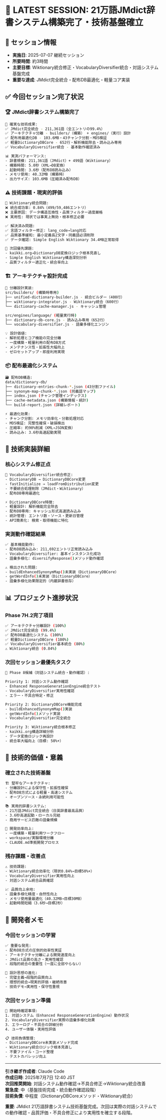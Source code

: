 # 🚀 LATEST SESSION: 21万語JMdict辞書システム構築完了・技術基盤確立

## 📅 **セッション情報**
- **実施日**: 2025-07-07 継続セッション
- **所要時間**: 約3時間
- **主要目標**: Wiktionary統合修正・VocabularyDiversifier統合・対話システム基盤完成
- **重要な達成**: JMdict完全統合・配布DB最適化・軽量コア実装

## ✅ **今回セッション完了状況**

### 🏆 **JMdict辞書システム構築完了**
```bash
🎯 確実な技術成果:
✅ JMdict完全統合 - 211,361語（全エントリの99.4%）
✅ アーキテクチャ分離 - builders/（構築） + engines/（実行）設計
✅ 配布用最適化DB - 103.6MB・43チャンク分割・MD5検証
✅ 軽量DictionaryDBCore - 652行・解析機能除去・読み込み専用
✅ VocabularyDiversifier統合 - 基本動作確認済み

📊 実測パフォーマンス:
- 辞書規模: 211,361語（JMdict）+ 499語（Wiktionary）
- 構築時間: 5.0秒（XML→DB変換）
- 起動時間: 3.6秒（配布DB読み込み）
- メモリ使用: 40.32MB（構築時）
- 出力サイズ: 103.6MB（圧縮済み配布DB）
```

### ⚠️ **技術課題・現実的評価**
```bash
🔧 Wiktionary統合問題:
❌ 統合成功率: 0.84%（499/59,486エントリ）
❌ 主要原因: データ構造互換性・品質フィルター過度厳格
❌ 実用性: 現状では事実上無効・根本修正必要

✅ 解決済み問題:
✅ 言語フィルター修正: lang_code→lang対応
✅ 品質基準緩和: 最小定義長2文字・同義語必須削除
✅ データ確認: Simple English Wiktionary 34.4MB正常取得

🎯 次回優先課題:
- kaikki.org→DictionaryDB変換ロジック根本見直し
- Simple English Wiktionary構造深刻分析
- 品質フィルター適正化・統合率向上
```

### 🏗️ **アーキテクチャ設計完成**
```bash
📁 分離設計実装:
src/builders/ (構築時専用)
├── unified-dictionary-builder.js - 統合ビルダー（400行）
├── wiktionary-integrator.js - Wiktionary統合（600行）
└── dictionary-cache-manager.js - キャッシュ管理

src/engines/language/ (軽量実行時)
├── dictionary-db-core.js - 読み込み専用（652行）
└── vocabulary-diversifier.js - 語彙多様化エンジン

💡 設計価値:
- 解析処理とコア機能の完全分離
- 一度構築・軽量利用の配布DB方式
- メンテナンス性・拡張性大幅向上
- ゼロセットアップ・即座利用実現
```

### 📦 **配布最適化システム**
```bash
🗃️ 配布DB構造:
data/dictionary-db/
├── dictionary-entries-chunk-*.json (43分割ファイル)
├── synonym-map-chunk-*.json (同義語マップ)
├── index.json (チャンク管理インデックス)
├── cache-metadata.json (構築情報・統計)
└── build-report.json (詳細レポート)

⚡ 最適化効果:
- チャンク分割: メモリ効率化・分散処理対応
- MD5検証: 完整性確保・破損検出
- 圧縮率: 約90%削減（XML→JSON変換）
- 読み込み: 3.6秒高速起動実現
```

## 🔧 **技術実装詳細**

### **核心システム修正点**
```bash
🔄 VocabularyDiversifier統合修正:
- DictionaryDB → DictionaryDBCore変更
- fastInitialize → loadFromDistribution変更
- 不要統合処理削除（JMdict・Wiktionary）
- 配布DB専用最適化

⚡ DictionaryDBCore特徴:
- 軽量設計: 解析機能完全除去
- 配布DB専用: キャッシュ形式高速読み込み
- 統計管理: エントリ数・ソース・更新日管理
- API簡素化: 検索・取得機能に特化
```

### **実測動作確認結果**
```bash
✅ 基本機能動作:
- 配布DB読み込み: 211,692エントリ正常読み込み
- VocabularyDiversifier: 基本インスタンス化成功
- 語彙多様化: diversifyResponse()メソッド動作確認

⚠️ 検出された問題:
- buildEnhancedSynonymMap()未実装（DictionaryDBCore）
- getWordInfo()未実装（DictionaryDBCore）
- 語彙多様化効果限定的（内蔵辞書依存）
```

## 📊 **プロジェクト進捗状況**

### **Phase 7H.2完了項目**
```bash
✅ アーキテクチャ分離設計 (100%)
✅ JMdict完全統合 (99.4%)
✅ 配布DB最適化システム (100%)
✅ 軽量DictionaryDBCore (100%)
✅ VocabularyDiversifier基本統合 (80%)
⚠️ Wiktionary統合 (0.84%)
```

### **次回セッション最優先タスク**
```bash
🎯 Phase 8候補（対話システム統合・動作確認）:

Priority 1: 対話システム動作確認
- Enhanced ResponseGenerationEngine統合テスト
- VocabularyDiversifier実用性確認
- エラー・不具合特定・修正

Priority 2: DictionaryDBCore機能完成
- buildEnhancedSynonymMap()実装
- getWordInfo()メソッド実装
- VocabularyDiversifier完全統合

Priority 3: Wiktionary統合根本修正
- kaikki.org構造詳細分析
- データ変換ロジック再設計
- 統合率大幅向上（目標: 50%+）
```

## 🌟 **技術的価値・意義**

### **確立された技術基盤**
```bash
🏗️ 堅牢なアーキテクチャ:
- 分離設計による保守性・拡張性確保
- 配布DB方式による軽量・高速システム
- オープンソース・永続利用可能性

📚 実用的辞書システム:
- 21万語JMdict完全統合（日英辞書最高品質）
- 3.6秒高速起動・ローカル完結
- 商用サービス匹敵の語彙規模

🔧 開発効率向上:
- 一度構築・軽量利用ワークフロー
- workspace/実験環境分離
- CLAUDE.md準拠開発プロセス
```

### **残存課題・改善点**
```bash
⚠️ 技術課題:
- Wiktionary統合効率化（現状0.84%→目標50%+）
- VocabularyDiversifier実用性向上
- 対話システム統合品質確認

📈 品質向上余地:
- 語彙多様化精度・自然性向上
- メモリ使用量最適化（40.32MB→目標30MB）
- 起動時間短縮（3.6秒→目標2秒）
```

## 💬 **開発者メモ**

### **今回セッションの学習**
```bash
✅ 重要な発見:
- 配布DB方式の圧倒的効率性実証
- アーキテクチャ分離による開発速度向上
- JMdict品質の高さ・実用性確認
- 段階的統合の重要性（一度に全部やらない）

🔄 設計思想の進化:
- 完璧主義→段階的品質向上
- 理想的統合→現実的評価・継続改善
- 技術デモ→実用性・保守性重視
```

### **次回セッション準備**
```bash
🎯 開始時確認事項:
1. 対話システム（Enhanced ResponseGenerationEngine）動作状況
2. VocabularyDiversifier実際の語彙多様化効果
3. エラーログ・不具合の詳細分析
4. ユーザー体験・実用性評価

📋 技術負債整理:
- DictionaryDBCore未実装メソッド完成
- Wiktionary統合ロジック根本見直し
- 不要ファイル・コード整理
- テストカバレッジ向上
```

---

**引き継ぎ作成者**: Claude Code  
**作成日時**: 2025年7月7日 12:40 JST  
**次回推奨開始**: 対話システム動作確認→不具合修正→Wiktionary統合改善  
**緊急度**: 中（基盤技術完成・統合動作確認段階）  
**技術負債**: 中程度（DictionaryDBCoreメソッド・Wiktionary統合）

**重要**: JMdict 21万語辞書システム技術基盤完成。次回は実際の対話システムでの動作確認・品質評価・不具合修正により実用性を確立する段階。